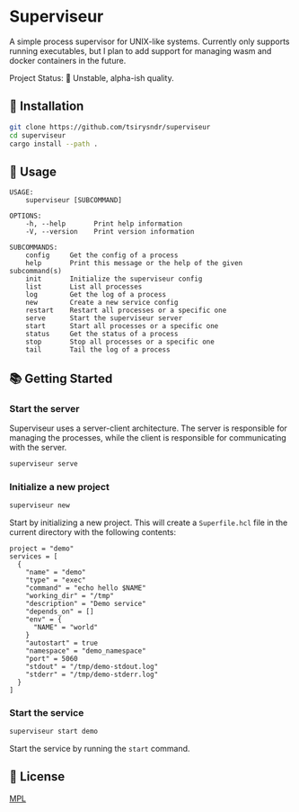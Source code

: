 # Superviseur

A simple process supervisor for UNIX-like systems. Currently only supports running executables, but I plan to add support for managing wasm and docker containers in the future.

Project Status: 🐲 Unstable, alpha-ish quality.
## 🚚 Installation

```bash
git clone https://github.com/tsirysndr/superviseur
cd superviseur
cargo install --path .
```

## 🚀 Usage

```
USAGE:
    superviseur [SUBCOMMAND]

OPTIONS:
    -h, --help       Print help information
    -V, --version    Print version information

SUBCOMMANDS:
    config     Get the config of a process
    help       Print this message or the help of the given subcommand(s)
    init       Initialize the superviseur config
    list       List all processes
    log        Get the log of a process
    new        Create a new service config
    restart    Restart all processes or a specific one
    serve      Start the superviseur server
    start      Start all processes or a specific one
    status     Get the status of a process
    stop       Stop all processes or a specific one
    tail       Tail the log of a process
```

## 📚 Getting Started

### Start the server

Superviseur uses a server-client architecture. The server is responsible for managing the processes, while the client is responsible for communicating with the server.

```bash
superviseur serve
```

### Initialize a new project

```bash
superviseur new
```

Start by initializing a new project. This will create a `Superfile.hcl` file in the current directory with the following contents:

```hcl
project = "demo"
services = [
  {
    "name" = "demo"
    "type" = "exec"
    "command" = "echo hello $NAME"
    "working_dir" = "/tmp"
    "description" = "Demo service"
    "depends_on" = []
    "env" = {
      "NAME" = "world"
    }
    "autostart" = true
    "namespace" = "demo_namespace"
    "port" = 5060
    "stdout" = "/tmp/demo-stdout.log"
    "stderr" = "/tmp/demo-stderr.log"
  }
]
```

### Start the service

```bash
superviseur start demo
```

Start the service by running the `start` command.


## 📝 License
[MPL](LICENSE)